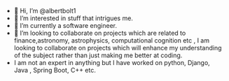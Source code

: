 - 👋 Hi, I’m @albertbolt1
- 👀 I’m interested in stuff that intrigues me.
- 🌱 I’m currently a software engineer.
- 💞️ I’m looking to collaborate on projects which are related to finance,astronomy, astrophysics, computational cognition etc , I am looking to collaborate on projects which will enhance my understanding of the subject rather than just making me better at coding.
- I am not an expert in anything but I have worked on python, Django, Java , Spring Boot, C++ etc.

<!---
albertbolt1/albertbolt1 is a ✨ special ✨ repository because its `README.md` (this file) appears on your GitHub profile.
You can click the Preview link to take a look at your changes.
--->
